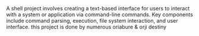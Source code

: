 A shell project involves creating a text-based interface for users to interact with a system or application via command-line commands. Key components include command parsing, execution, file system interaction, and user interface. this project is done by numerous oriabure & orji destiny
